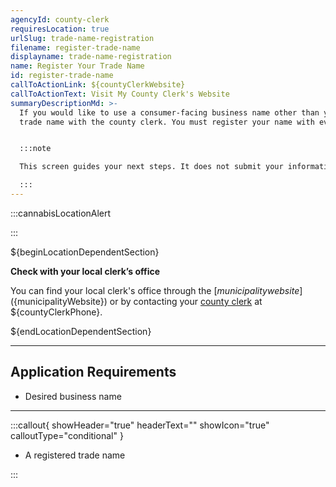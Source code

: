 ```yaml
---
agencyId: county-clerk
requiresLocation: true
urlSlug: trade-name-registration
filename: register-trade-name
displayname: trade-name-registration
name: Register Your Trade Name
id: register-trade-name
callToActionLink: ${countyClerkWebsite}
callToActionText: Visit My County Clerk's Website
summaryDescriptionMd: >-
  If you would like to use a consumer-facing business name other than your personal name, you can register a
  trade name with the county clerk. You must register your name with every county you plan to work in.


  :::note

  This screen guides your next steps. It does not submit your information for registration purposes.

  :::
---
```


:::cannabisLocationAlert

:::

${beginLocationDependentSection}

**Check with your local clerk’s office**

You can find your local clerk's office through the [${municipality} website](${municipalityWebsite}) or by contacting your [county clerk](${countyClerkWebsite}) at ${countyClerkPhone}.

${endLocationDependentSection}

---

## Application Requirements

- Desired business name

---

:::callout{ showHeader="true" headerText="" showIcon="true" calloutType="conditional" }

- A registered trade name

:::

